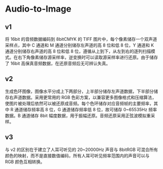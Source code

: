 # Audio-to-Image

## v1

将 16bit 的音频数据编码到 8bitCMYK 的 TIFF 图片中，每个像素储存一个双声道采样点，其中 C 通道和 M 通道分别储存左声道的高 8 位和低 8 位，Y 通道和 K 通道分别储存右声道的高 8 位和低 8 位，遵循从上到下，从左到右的逐列扫描模式。在右下角像素储存源采样率，逆变换时可以读取源采样率进行还原。由于储存了 16bit 高保真音频数据，在还原音频后无可辨认失真。

## v2

生成色环图像，图像水平分成上下两部分，上半部分储存左声道数据，下半部分储存右声道数据。采用更常用的 RGB 色彩方案，以兼容更多图像格式和压缩算法，使图片被处理后依然可以被还原成音频。每个色环储存对应音频帧的主要频率，其中 R 通道储存频率高 8 位，G 通道储存频率低 8 位，故可储存 0~65535Hz 频率数据。B 通道储存 8bit 幅度数据，用于振幅还原。音频还原采用正弦波模拟重采样。

## v3

与 v2 的区别在于建立了人耳可听见的 20~20000Hz 声音与 8bitRGB 可混合所有颜色的映射，而不是直接数值编码，所有人耳可听见频率范围内的声音可以与 RGB 颜色互相转换。
